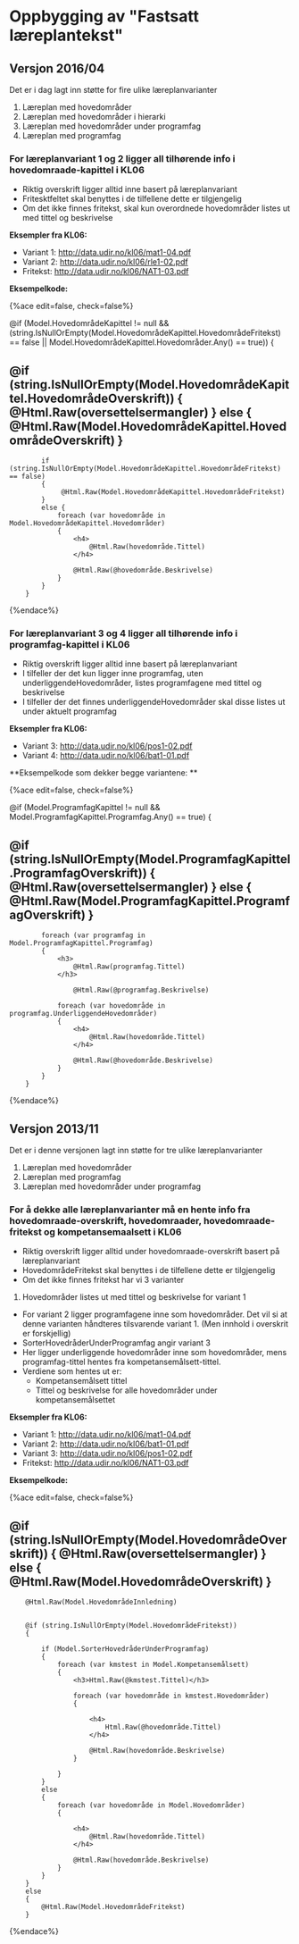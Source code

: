 # Oppbygging av "Fastsatt læreplantekst"

## Versjon 2016/04

Det er i dag lagt inn støtte for fire ulike læreplanvarianter
1.	Læreplan med hovedområder
2.	Læreplan med hovedområder i hierarki
3.	Læreplan med hovedområder under programfag
4.	Læreplan med programfag

### For læreplanvariant 1 og 2 ligger all tilhørende info i hovedomraade-kapittel i KL06

* Riktig overskrift ligger alltid inne basert på læreplanvariant
* Fritesktfeltet skal benyttes i de tilfellene dette er tilgjengelig
* Om det ikke finnes fritekst, skal kun overordnede hovedområder listes ut med tittel og beskrivelse

**Eksempler fra KL06:**
* Variant 1: http://data.udir.no/kl06/mat1-04.pdf
* Variant 2: http://data.udir.no/kl06/rle1-02.pdf
* Fritekst: http://data.udir.no/kl06/NAT1-03.pdf

**Eksempelkode:**

{%ace edit=false, check=false%}

@if (Model.HovedområdeKapittel != null && (string.IsNullOrEmpty(Model.HovedområdeKapittel.HovedområdeFritekst) == false || Model.HovedområdeKapittel.Hovedområder.Any() == true))
        {
            <h2>
                @if (string.IsNullOrEmpty(Model.HovedområdeKapittel.HovedområdeOverskrift))
                {
                    @Html.Raw(oversettelsermangler)
                }
                else
                {
                    @Html.Raw(Model.HovedområdeKapittel.HovedområdeOverskrift)
                }
            </h2>

            if (string.IsNullOrEmpty(Model.HovedområdeKapittel.HovedområdeFritekst) == false)
            {
                 @Html.Raw(Model.HovedområdeKapittel.HovedområdeFritekst)
            }
            else {
                foreach (var hovedområde in Model.HovedområdeKapittel.Hovedområder)
                {
                    <h4>
                        @Html.Raw(hovedområde.Tittel)
                    </h4>

                    @Html.Raw(@hovedområde.Beskrivelse)
                }
            }
        }
{%endace%}

### For læreplanvariant 3 og 4 ligger all tilhørende info i programfag-kapittel i KL06

* Riktig overskrift ligger alltid inne basert på læreplanvariant
* I tilfeller der det kun ligger inne  programfag, uten underliggendeHovedområder, listes programfagene med tittel og beskrivelse
* I tilfeller der det finnes underliggendeHovedområder skal disse listes ut under aktuelt programfag

**Eksempler fra KL06:**
* Variant 3: http://data.udir.no/kl06/pos1-02.pdf
* Variant 4: http://data.udir.no/kl06/bat1-01.pdf

**Eksempelkode som dekker begge variantene: **

{%ace edit=false, check=false%}

@if (Model.ProgramfagKapittel != null && Model.ProgramfagKapittel.Programfag.Any() == true)
        {
            <h2>
                @if (string.IsNullOrEmpty(Model.ProgramfagKapittel.ProgramfagOverskrift))
                {
                    @Html.Raw(oversettelsermangler)
                }
                else
                {
                    @Html.Raw(Model.ProgramfagKapittel.ProgramfagOverskrift)
                }
            </h2>

            foreach (var programfag in Model.ProgramfagKapittel.Programfag)
            {
                <h3>
                    @Html.Raw(programfag.Tittel)
                </h3>

                    @Html.Raw(@programfag.Beskrivelse)

                foreach (var hovedområde in programfag.UnderliggendeHovedområder)
                {
                    <h4>
                        @Html.Raw(hovedområde.Tittel)
                    </h4>

                    @Html.Raw(@hovedområde.Beskrivelse)
                }
            }
        }
{%endace%}

## Versjon 2013/11

Det er i denne versjonen lagt inn støtte for tre ulike læreplanvarianter
1.	Læreplan med hovedområder
2.	Læreplan med programfag
3.	Læreplan med hovedområder under programfag

### For å dekke alle læreplanvarianter må en hente info fra hovedomraade-overskrift, hovedomraader, hovedomraade-fritekst og kompetansemaalsett i KL06

* Riktig overskrift ligger alltid under hovedomraade-overskrift basert på læreplanvariant
* HovedområdeFritekst skal benyttes i de tilfellene dette er tilgjengelig
* Om det ikke finnes fritekst har vi 3 varianter


 1. Hovedområder listes ut med tittel og beskrivelse for variant 1
 * For variant 2 ligger programfagene inne som hovedområder. Det vil si at denne varianten håndteres tilsvarende variant 1. (Men innhold i overskrit er forskjellig)
 * SorterHovedråderUnderProgramfag angir variant 3
  * Her ligger underliggende hovedområder inne som hovedområder, mens programfag-tittel hentes fra kompetansemålsett-tittel.
  * Verdiene som hentes ut er:
    * Kompetansemålsett tittel
    * Tittel og beskrivelse for alle hovedområder under kompetansemålsettet

**Eksempler fra KL06:**
* Variant 1: http://data.udir.no/kl06/mat1-04.pdf
* Variant 2: http://data.udir.no/kl06/bat1-01.pdf
* Variant 3: http://data.udir.no/kl06/pos1-02.pdf
* Fritekst: http://data.udir.no/kl06/NAT1-03.pdf

**Eksempelkode:**

{%ace edit=false, check=false%}

<h2>
            @if (string.IsNullOrEmpty(Model.HovedområdeOverskrift))
            {
                @Html.Raw(oversettelsermangler)
            }
            else
            {
                @Html.Raw(Model.HovedområdeOverskrift)
            }
        </h2>
    
        @Html.Raw(Model.HovedområdeInnledning)    

			
        @if (string.IsNullOrEmpty(Model.HovedområdeFritekst))
        {

            if (Model.SorterHovedråderUnderProgramfag)
            {
                foreach (var kmstest in Model.Kompetansemålsett)
                {
                    <h3>Html.Raw(@kmstest.Tittel)</h3>

                    foreach (var hovedområde in kmstest.Hovedområder)
                    {
       
                        <h4>
                            Html.Raw(@hovedområde.Tittel)
                        </h4>
    
                        @Html.Raw(hovedområde.Beskrivelse)   
                    }

                }
            }
            else
            {
                foreach (var hovedområde in Model.Hovedområder)
                {
       
                    <h4>
                        @Html.Raw(hovedområde.Tittel)
                    </h4>
    
                    @Html.Raw(hovedområde.Beskrivelse)   
                }
            }
        }
        else
        {
            @Html.Raw(Model.HovedområdeFritekst)
        }
{%endace%}
